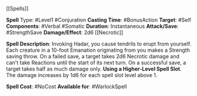 [[Spells]]

**Spell** Type: #Level1 #Conjuration 
**Casting Time**: #BonusAction 
**Target**: #Self 
**Components**: #Verbal #Somatic 
**Duration**: Instantaneous
**Attack/Save**: #StrengthSave
**Damage/Effect**: 2d6 [[Necrotic]]

**Spell Description**: 
	Invoking Hadar, you cause tendrils to erupt from yourself. Each creature in a 10-foot Emanation originating from you makes a Strength saving throw. On a failed save, a target takes 2d6 Necrotic damage and can't take Reactions until the start of its next turn. On a successful save, a target takes half as much damage only.
	**Using a Higher-Level Spell Slot**. The damage increases by 1d6 for each spell slot level above 1.

**Spell Cost**: #NoCost 
**Available for**: #WarlockSpell 